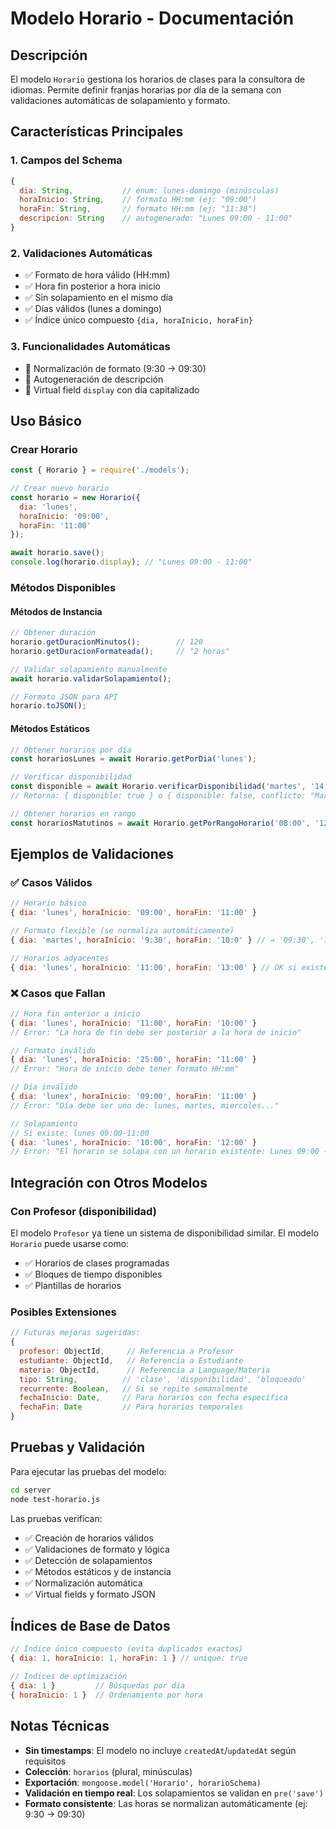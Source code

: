 # Modelo Horario - Documentación

## Descripción
El modelo `Horario` gestiona los horarios de clases para la consultora de idiomas. Permite definir franjas horarias por día de la semana con validaciones automáticas de solapamiento y formato.

## Características Principales

### 1. Campos del Schema
```javascript
{
  dia: String,           // enum: lunes-domingo (minúsculas)
  horaInicio: String,    // formato HH:mm (ej: "09:00")
  horaFin: String,       // formato HH:mm (ej: "11:30")
  descripcion: String    // autogenerado: "Lunes 09:00 - 11:00"
}
```

### 2. Validaciones Automáticas
- ✅ Formato de hora válido (HH:mm)
- ✅ Hora fin posterior a hora inicio
- ✅ Sin solapamiento en el mismo día
- ✅ Días válidos (lunes a domingo)
- ✅ Índice único compuesto `{dia, horaInicio, horaFin}`

### 3. Funcionalidades Automáticas
- 🔄 Normalización de formato (9:30 → 09:30)
- 📝 Autogeneración de descripción
- 🎯 Virtual field `display` con día capitalizado

## Uso Básico

### Crear Horario
```javascript
const { Horario } = require('./models');

// Crear nuevo horario
const horario = new Horario({
  dia: 'lunes',
  horaInicio: '09:00',
  horaFin: '11:00'
});

await horario.save();
console.log(horario.display); // "Lunes 09:00 - 11:00"
```

### Métodos Disponibles

#### Métodos de Instancia
```javascript
// Obtener duración
horario.getDuracionMinutos();        // 120
horario.getDuracionFormateada();     // "2 horas"

// Validar solapamiento manualmente
await horario.validarSolapamiento();

// Formato JSON para API
horario.toJSON();
```

#### Métodos Estáticos
```javascript
// Obtener horarios por día
const horariosLunes = await Horario.getPorDia('lunes');

// Verificar disponibilidad
const disponible = await Horario.verificarDisponibilidad('martes', '14:00', '16:00');
// Retorna: { disponible: true } o { disponible: false, conflicto: "Martes 15:00 - 17:00" }

// Obtener horarios en rango
const horariosMatutinos = await Horario.getPorRangoHorario('08:00', '12:00');
```

## Ejemplos de Validaciones

### ✅ Casos Válidos
```javascript
// Horario básico
{ dia: 'lunes', horaInicio: '09:00', horaFin: '11:00' }

// Formato flexible (se normaliza automáticamente)
{ dia: 'martes', horaInicio: '9:30', horaFin: '10:0' } // → '09:30', '10:00'

// Horarios adyacentes
{ dia: 'lunes', horaInicio: '11:00', horaFin: '13:00' } // OK si existe 09:00-11:00
```

### ❌ Casos que Fallan
```javascript
// Hora fin anterior a inicio
{ dia: 'lunes', horaInicio: '11:00', horaFin: '10:00' }
// Error: "La hora de fin debe ser posterior a la hora de inicio"

// Formato inválido
{ dia: 'lunes', horaInicio: '25:00', horaFin: '11:00' }
// Error: "Hora de inicio debe tener formato HH:mm"

// Día inválido
{ dia: 'lunex', horaInicio: '09:00', horaFin: '11:00' }
// Error: "Día debe ser uno de: lunes, martes, miercoles..."

// Solapamiento
// Si existe: lunes 09:00-11:00
{ dia: 'lunes', horaInicio: '10:00', horaFin: '12:00' }
// Error: "El horario se solapa con un horario existente: Lunes 09:00 - 11:00"
```

## Integración con Otros Modelos

### Con Profesor (disponibilidad)
El modelo `Profesor` ya tiene un sistema de disponibilidad similar. El modelo `Horario` puede usarse como:
- ✅ Horarios de clases programadas
- ✅ Bloques de tiempo disponibles
- ✅ Plantillas de horarios

### Posibles Extensiones
```javascript
// Futuras mejoras sugeridas:
{
  profesor: ObjectId,     // Referencia a Profesor
  estudiante: ObjectId,   // Referencia a Estudiante
  materia: ObjectId,      // Referencia a Language/Materia
  tipo: String,          // 'clase', 'disponibilidad', 'bloqueado'
  recurrente: Boolean,   // Si se repite semanalmente
  fechaInicio: Date,     // Para horarios con fecha específica
  fechaFin: Date         // Para horarios temporales
}
```

## Pruebas y Validación

Para ejecutar las pruebas del modelo:
```bash
cd server
node test-horario.js
```

Las pruebas verifican:
- ✅ Creación de horarios válidos
- ✅ Validaciones de formato y lógica
- ✅ Detección de solapamientos
- ✅ Métodos estáticos y de instancia
- ✅ Normalización automática
- ✅ Virtual fields y formato JSON

## Índices de Base de Datos

```javascript
// Índice único compuesto (evita duplicados exactos)
{ dia: 1, horaInicio: 1, horaFin: 1 } // unique: true

// Índices de optimización
{ dia: 1 }         // Búsquedas por día
{ horaInicio: 1 }  // Ordenamiento por hora
```

## Notas Técnicas

- **Sin timestamps**: El modelo no incluye `createdAt`/`updatedAt` según requisitos
- **Colección**: `horarios` (plural, minúsculas)
- **Exportación**: `mongoose.model('Horario', horarioSchema)`
- **Validación en tiempo real**: Los solapamientos se validan en `pre('save')`
- **Formato consistente**: Las horas se normalizan automáticamente (ej: 9:30 → 09:30)